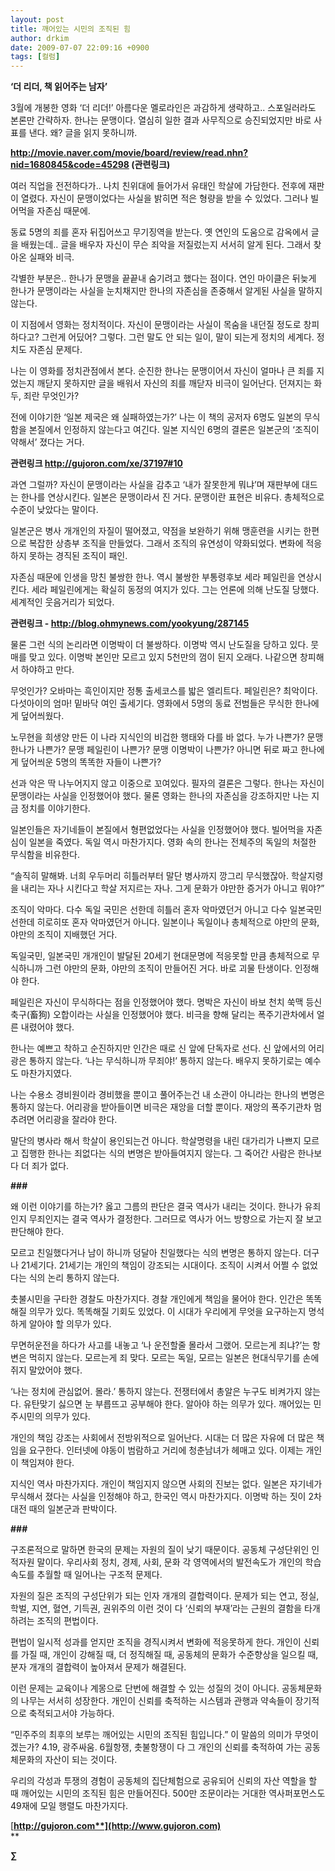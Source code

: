 ```yaml
---
layout: post
title: 깨어있는 시민의 조직된 힘
author: drkim
date: 2009-07-07 22:09:16 +0900
tags: [컬럼]
---
```

**‘더 리더, 책 읽어주는 남자’** 

3월에 개봉한 영화 ‘더 리더!’ 아름다운 멜로라인은 과감하게 생략하고.. 스포일러라도 본론만 간략하자. 한나는 문맹이다. 열심히 일한 결과 사무직으로 승진되었지만 바로 사표를 낸다. 왜? 글을 읽지 못하니까. 

**http://movie.naver.com/movie/board/review/read.nhn?nid=1680845&code=45298 (관련링크)**

여러 직업을 전전하다가.. 나치 친위대에 들어가서 유태인 학살에 가담한다. 전후에 재판이 열렸다. 자신이 문맹이었다는 사실을 밝히면 적은 형량을 받을 수 있었다. 그러나 빌어먹을 자존심 때문에.

동료 5명의 죄를 혼자 뒤집어쓰고 무기징역을 받는다. 옛 연인의 도움으로 감옥에서 글을 배웠는데.. 글을 배우자 자신이 무슨 죄악을 저질렀는지 서서히 알게 된다. 그래서 찾아온 실패와 비극.

각별한 부분은.. 한나가 문맹을 끝끝내 숨기려고 했다는 점이다. 연인 마이클은 뒤늦게 한나가 문맹이라는 사실을 눈치채지만 한나의 자존심을 존중해서 알게된 사실을 말하지 않는다. 

이 지점에서 영화는 정치적이다. 자신이 문맹이라는 사실이 목숨을 내던질 정도로 창피하다고? 그런게 어딨어? 그렇다. 그런 말도 안 되는 일이, 말이 되는게 정치의 세계다. 정치도 자존심 문제다. 

나는 이 영화를 정치관점에서 본다. 순진한 한나는 문맹이어서 자신이 얼마나 큰 죄를 지었는지 깨닫지 못하지만 글을 배워서 자신의 죄를 깨닫자 비극이 일어난다. 던져지는 화두, 죄란 무엇인가?

전에 이야기한 ‘일본 제국은 왜 실패하였는가?’ 나는 이 책의 공저자 6명도 일본의 무식함을 본질에서 인정하지 않는다고 여긴다. 일본 지식인 6명의 결론은 일본군의 ‘조직이 약해서’ 졌다는 거다.

**관련링크 http://gujoron.com/xe/37197#10**

과연 그럴까? 자신이 문맹이라는 사실을 감추고 ‘내가 잘못한게 뭐냐’며 재판부에 대드는 한나를 연상시킨다. 일본은 문맹이라서 진 거다. 문맹이란 표현은 비유다. 총체적으로 수준이 낮았다는 말이다.

일본군은 병사 개개인의 자질이 떨어졌고, 약점을 보완하기 위해 맹훈련을 시키는 한편으로 복잡한 상층부 조직을 만들었다. 그래서 조직의 유연성이 약화되었다. 변화에 적응하지 못하는 경직된 조직이 패인. 

자존심 때문에 인생을 망친 불쌍한 한나. 역시 불쌍한 부통령후보 세라 페일린을 연상시킨다. 세라 페일린에게는 확실히 동정의 여지가 있다. 그는 언론에 의해 난도질 당했다. 세계적인 웃음거리가 되었다. 

**관련링크 - http://blog.ohmynews.com/yookyung/287145**

물론 그런 식의 논리라면 이명박이 더 불쌍하다. 이명박 역시 난도질을 당하고 있다. 뭇매를 맞고 있다. 이명박 본인만 모르고 있지 5천만의 껌이 된지 오래다. 나같으면 창피해서 하야하고 만다.

무엇인가? 오바마는 흑인이지만 정통 출세코스를 밟은 엘리트다. 페일린은? 최악이다. 다섯아이의 엄마! 밑바닥 여인 출세기다. 영화에서 5명의 동료 전범들은 무식한 한나에게 덮어씌웠다. 

노무현을 희생양 만든 이 나라 지식인의 비겁한 행태와 다를 바 없다. 누가 나쁜가? 문맹 한나가 나쁜가? 문맹 페일린이 나쁜가? 문맹 이명박이 나쁜가? 아니면 뒤로 짜고 한나에게 덮어씌운 5명의 똑똑한 자들이 나쁜가? 

선과 악은 딱 나누어지지 않고 이중으로 꼬여있다. 필자의 결론은 그렇다. 한나는 자신이 문맹이라는 사실을 인정했어야 했다. 물론 영화는 한나의 자존심을 강조하지만 나는 지금 정치를 이야기한다.

일본인들은 자기네들이 본질에서 형편없었다는 사실을 인정했어야 했다. 빌어먹을 자존심이 일본을 죽였다. 독일 역시 마찬가지다. 영화 속의 한나는 전체주의 독일의 처절한 무식함을 비유한다.

“솔직히 말해봐. 너희 우두머리 히틀러부터 말단 병사까지 깡그리 무식했잖아. 학살지령을 내리는 자나 시킨다고 학살 저지르는 자나. 그게 문화가 야만한 증거가 아니고 뭐야?”

조직이 악마다. 다수 독일 국민은 선한데 히틀러 혼자 악마였던거 아니고 다수 일본국민 선한데 히로히또 혼자 악마였던거 아니다. 일본이나 독일이나 총체적으로 야만의 문화, 야만의 조직이 지배했던 거다.

독일국민, 일본국민 개개인이 발달된 20세기 현대문명에 적응못할 만큼 총체적으로 무식하니까 그런 야만의 문화, 야만의 조직이 만들어진 거다. 바로 괴물 탄생이다. 인정해야 한다. 

페일린은 자신이 무식하다는 점을 인정했어야 했다. 명박은 자신이 바보 천치 쑥맥 등신 축구(畜狗) 오합이라는 사실을 인정했어야 했다. 비극을 향해 달리는 폭주기관차에서 얼른 내렸어야 했다.

한나는 예쁘고 착하고 순진하지만 인간은 때로 신 앞에 단독자로 선다. 신 앞에서의 어리광은 통하지 않는다. ‘나는 무식하니까 무죄야!’ 통하지 않는다. 배우지 못하기로는 예수도 마찬가지였다.

나는 수용소 경비원이라 경비했을 뿐이고 풀어주는건 내 소관이 아니라는 한나의 변명은 통하지 않는다. 어리광을 받아들이면 비극은 재앙을 더할 뿐이다. 재앙의 폭주기관차 멈추려면 어리광을 잘라야 한다.

말단의 병사라 해서 학살이 용인되는건 아니다. 학살명령을 내린 대가리가 나쁘지 모르고 집행한 한나는 죄없다는 식의 변명은 받아들여지지 않는다. 그 죽어간 사람은 한나보다 더 죄가 없다.

**###**

왜 이런 이야기를 하는가? 옳고 그름의 판단은 결국 역사가 내리는 것이다. 한나가 유죄인지 무죄인지는 결국 역사가 결정한다. 그러므로 역사가 어느 방향으로 가는지 잘 보고 판단해야 한다.

모르고 친일했다거나 남이 하니까 덩달아 친일했다는 식의 변명은 통하지 않는다. 더구나 21세기다. 21세기는 개인의 책임이 강조되는 시대이다. 조직이 시켜서 어쩔 수 없었다는 식의 논리 통하지 않는다. 

촛불시민을 구타한 경찰도 마찬가지다. 경찰 개인에게 책임을 물어야 한다. 인간은 똑똑해질 의무가 있다. 똑똑해질 기회도 있었다. 이 시대가 우리에게 무엇을 요구하는지 명석하게 알아야 할 의무가 있다. 

무면허운전을 하다가 사고를 내놓고 ‘나 운전할줄 몰라서 그랬어. 모르는게 죄냐?’는 항변은 먹히지 않는다. 모르는게 죄 맞다. 모르는 독일, 모르는 일본은 현대식무기를 손에 쥐지 말았어야 했다.

‘나는 정치에 관심없어. 몰라.’ 통하지 않는다. 전쟁터에서 총알은 누구도 비켜가지 않는다. 유탄맞기 싫으면 눈 부릅뜨고 공부해야 한다. 알아야 하는 의무가 있다. 깨어있는 민주시민의 의무가 있다. 

개인의 책임 강조는 사회에서 전방위적으로 일어난다. 시대는 더 많은 자유에 더 많은 책임을 요구한다. 인터넷에 야동이 범람하고 거리에 청춘남녀가 헤매고 있다. 이제는 개인이 책임져야 한다. 

지식인 역사 마찬가지다. 개인이 책임지지 않으면 사회의 진보는 없다. 일본은 자기네가 무식해서 졌다는 사실을 인정해야 하고, 한국인 역시 마찬가지다. 이명박 하는 짓이 2차대전 때의 일본군과 판박이다.

**###**

구조론적으로 말하면 한국의 문제는 자원의 질이 낮기 때문이다. 공동체 구성단위인 인적자원 말이다. 우리사회 정치, 경제, 사회, 문화 각 영역에서의 발전속도가 개인의 학습속도를 추월할 때 일어나는 구조적 문제다.

자원의 질은 조직의 구성단위가 되는 인자 개개의 결합력이다. 문제가 되는 연고, 정실, 학벌, 지연, 혈연, 기득권, 권위주의 이런 것이 다 ‘신뢰의 부재’라는 근원의 결함을 타개하려는 조직의 편법이다. 

편법이 일시적 성과를 얻지만 조직을 경직시켜서 변화에 적응못하게 한다. 개인이 신뢰를 가질 때, 개인이 강해질 때, 더 정직해질 때, 공동체의 문화가 수준향상을 일으킬 때, 분자 개개의 결합력이 높아져서 문제가 해결된다.

이런 문제는 교육이나 계몽으로 단번에 해결할 수 있는 성질의 것이 아니다. 공동체문화의 나무는 서서히 성장한다. 개인이 신뢰를 축적하는 시스템과 관행과 약속들이 장기적으로 축적되고서야 가능하다. 

“민주주의 최후의 보루는 깨어있는 시민의 조직된 힘입니다.” 이 말씀의 의미가 무엇이겠는가? 4.19, 광주싸움. 6월항쟁, 촛불항쟁이 다 그 개인의 신뢰를 축적하여 가는 공동체문화의 자산이 되는 것이다.

우리의 각성과 투쟁의 경험이 공동체의 집단체험으로 공유되어 신뢰의 자산 역할을 할 때 깨어있는 시민의 조직된 힘은 만들어진다. 500만 조문이라는 거대한 역사퍼포먼스도 49재에 모일 행렬도 마찬가지다.

[**http://gujoron.com**](http://www.gujoron.com)**  
** 

**∑**